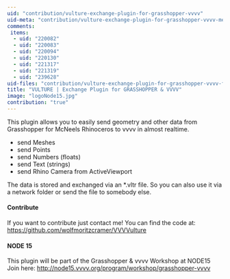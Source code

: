 ```yaml
---
uid: "contribution/vulture-exchange-plugin-for-grasshopper-vvvv"
uid-meta: "contribution/vulture-exchange-plugin-for-grasshopper-vvvv-meta"
comments: 
 items: 
  - uid: "220082"
  - uid: "220083"
  - uid: "220094"
  - uid: "220130"
  - uid: "221317"
  - uid: "221319"
  - uid: "239628"
uid-files: "contribution/vulture-exchange-plugin-for-grasshopper-vvvv-files"
title: "VULTURE | Exchange Plugin for GRASSHOPPER & VVVV"
image: "logoNode15.jpg"
contribution: "true"
---
```


This plugin allows you to easily send geometry and other data from Grasshopper for McNeels Rhinoceros to vvvv in almost realtime. 

* send Meshes
* send Points
* send Numbers (floats)
* send Text (strings)
* send Rhino Camera from ActiveViewport

The data is stored and exchanged via an *.vltr file. So you can also use it via a network folder or send the file to somebody else.


####  Contribute
If you want to contribute just contact me!
You can find the code at:
https://github.com/wolfmoritzcramer/VVVVulture


####  NODE 15
This plugin will be part of the Grasshopper & vvvv Workshop at NODE15
Join here:
http://node15.vvvv.org/program/workshop/grasshopper-vvvv